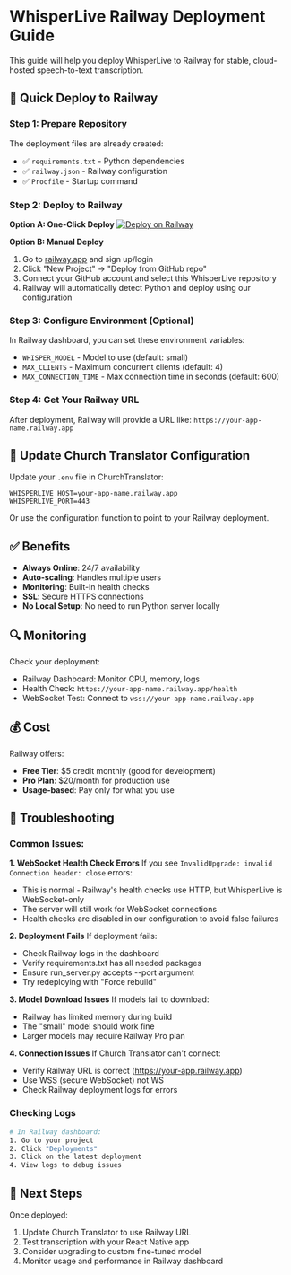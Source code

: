 # WhisperLive Railway Deployment Guide

This guide will help you deploy WhisperLive to Railway for stable, cloud-hosted speech-to-text transcription.

## 🚀 Quick Deploy to Railway

### Step 1: Prepare Repository
The deployment files are already created:
- ✅ `requirements.txt` - Python dependencies
- ✅ `railway.json` - Railway configuration
- ✅ `Procfile` - Startup command

### Step 2: Deploy to Railway

**Option A: One-Click Deploy**
[![Deploy on Railway](https://railway.app/button.svg)](https://railway.app/template/WhisperLive)

**Option B: Manual Deploy**
1. Go to [railway.app](https://railway.app) and sign up/login
2. Click "New Project" → "Deploy from GitHub repo"
3. Connect your GitHub account and select this WhisperLive repository
4. Railway will automatically detect Python and deploy using our configuration

### Step 3: Configure Environment (Optional)
In Railway dashboard, you can set these environment variables:
- `WHISPER_MODEL` - Model to use (default: small)
- `MAX_CLIENTS` - Maximum concurrent clients (default: 4)
- `MAX_CONNECTION_TIME` - Max connection time in seconds (default: 600)

### Step 4: Get Your Railway URL
After deployment, Railway will provide a URL like:
`https://your-app-name.railway.app`

## 🔧 Update Church Translator Configuration

Update your `.env` file in ChurchTranslator:
```env
WHISPERLIVE_HOST=your-app-name.railway.app
WHISPERLIVE_PORT=443
```

Or use the configuration function to point to your Railway deployment.

## ✅ Benefits

- **Always Online**: 24/7 availability
- **Auto-scaling**: Handles multiple users
- **Monitoring**: Built-in health checks
- **SSL**: Secure HTTPS connections
- **No Local Setup**: No need to run Python server locally

## 🔍 Monitoring

Check your deployment:
- Railway Dashboard: Monitor CPU, memory, logs
- Health Check: `https://your-app-name.railway.app/health`
- WebSocket Test: Connect to `wss://your-app-name.railway.app`

## 💰 Cost

Railway offers:
- **Free Tier**: $5 credit monthly (good for development)
- **Pro Plan**: $20/month for production use
- **Usage-based**: Pay only for what you use

## 🔧 Troubleshooting

### Common Issues:

**1. WebSocket Health Check Errors**
If you see `InvalidUpgrade: invalid Connection header: close` errors:
- This is normal - Railway's health checks use HTTP, but WhisperLive is WebSocket-only
- The server will still work for WebSocket connections
- Health checks are disabled in our configuration to avoid false failures

**2. Deployment Fails**
If deployment fails:
- Check Railway logs in the dashboard
- Verify requirements.txt has all needed packages
- Ensure run_server.py accepts --port argument
- Try redeploying with "Force rebuild"

**3. Model Download Issues**
If models fail to download:
- Railway has limited memory during build
- The "small" model should work fine
- Larger models may require Railway Pro plan

**4. Connection Issues**
If Church Translator can't connect:
- Verify Railway URL is correct (https://your-app.railway.app)
- Use WSS (secure WebSocket) not WS
- Check Railway deployment logs for errors

### Checking Logs
```bash
# In Railway dashboard:
1. Go to your project
2. Click "Deployments"
3. Click on the latest deployment
4. View logs to debug issues
```

## 🎯 Next Steps

Once deployed:
1. Update Church Translator to use Railway URL
2. Test transcription with your React Native app
3. Consider upgrading to custom fine-tuned model
4. Monitor usage and performance in Railway dashboard 